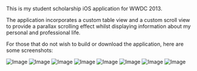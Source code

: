 This is my student scholarship iOS application for WWDC 2013.

The application incorporates a custom table view and a custom scroll view to provide a parallax scrolling effect whilst displaying information about my personal and professional life.

For those that do not wish to build or download the application, here are some screenshots:

![Image](http://i.imgur.com/PMezeAT.png)
![Image](http://i.imgur.com/yxCGAvL.png)
![Image](http://i.imgur.com/tgq0NuB.png)
![Image](http://i.imgur.com/NsoALN0.png)
![Image](http://i.imgur.com/Utk8LcM.png)
![Image](http://i.imgur.com/iKGPmOp.png)
![Image](http://i.imgur.com/z8LPVHX.png)
![Image](http://i.imgur.com/CfbDJao.png)
